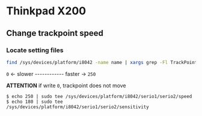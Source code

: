 # Thinkpad X200
## Change trackpoint speed
### Locate setting files

```sh
find /sys/devices/platform/i8042 -name name | xargs grep -Fl TrackPoint | sed 's/\/input\/input[0-9]*\/name$//'
```

`0` <- slower ------------ faster -> `250`

**ATTENTION** if write `0`, trackpoint does not move  

```console
$ echo 250 | sudo tee /sys/devices/platform/i8042/serio1/serio2/speed
$ echo 180 | sudo tee /sys/devices/platform/i8042/serio1/serio2/sensitivity
```
